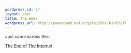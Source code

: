 ```yaml
--- 
wordpress_id: 37
layout: post
title: The End?
wordpress_url: http://pseudoweb.net/crypts/2007/01/03/37
---
```

Just came across this:

<a href="http://www.shibumi.org/eoti.htm">The End of The Internet</a>
